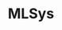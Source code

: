 ---
layout: category
title: "MLSys"
permalink: /categories/mlsys/
category: mlsys
pagination:
  enabled: true
  per_page: 5
  category: mlsys
  permalink: /categories/mlsys/:num/
---